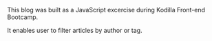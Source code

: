 This blog was built as a JavaScript excercise during Kodilla Front-end Bootcamp.

It enables user to filter articles by author or tag.
